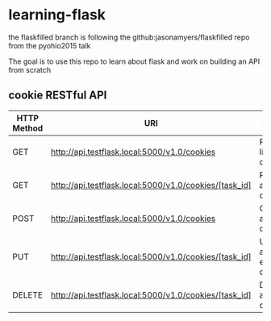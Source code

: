 # learning-flask

the flaskfilled branch is following the github:jasonamyers/flaskfilled repo
from the pyohio2015 talk

The goal is to use this repo to learn about flask and work on building an API
from scratch

cookie RESTful API
------------------

HTTP Method|URI|Action
-----|-----|-----
GET|http://api.testflask.local:5000/v1.0/cookies|Retrieve list of cookies
GET|http://api.testflask.local:5000/v1.0/cookies/[task_id]|Retrieve a cookie
POST|http://api.testflask.local:5000/v1.0/cookies|Create a new cookie
PUT|http://api.testflask.local:5000/v1.0/cookies/[task_id]|Update an existing cookie
DELETE|http://api.testflask.local:5000/v1.0/cookies/[task_id]|Delete a cookie

